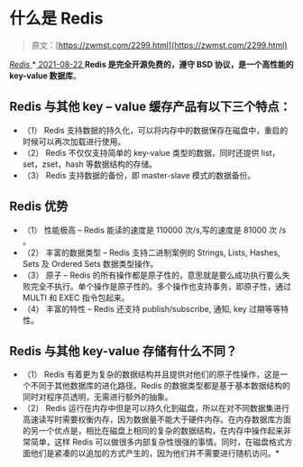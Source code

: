 <!--yml
category: 未分类
date: 0001-01-01 00:00:00
--->

# 什么是 Redis

> 原文：[https://zwmst.com/2299.html](https://zwmst.com/2299.html)

   [ *Redis* ](https://zwmst.com/redis)*[ <time datetime="2021-08-22T11:42:09+08:00"> 2021-08-22 </time> ](https://zwmst.com/2299.html)  **Redis 是完全开源免费的，遵守 BSD 协议，是一个高性能的 key-value 数据库**。

## Redis 与其他 key – value 缓存产品有以下三个特点：

*   （1） Redis 支持数据的持久化，可以将内存中的数据保存在磁盘中，重启的时候可以再次加载进行使用。
*   （2） Redis 不仅仅支持简单的 key-value 类型的数据，同时还提供 list， set，zset，hash 等数据结构的存储。
*   （3） Redis 支持数据的备份，即 master-slave 模式的数据备份。

## Redis 优势

*   （1） 性能极高 – Redis 能读的速度是 110000 次/s,写的速度是 81000 次 /s 。
*   （2） 丰富的数据类型 – Redis 支持二进制案例的 Strings, Lists, Hashes, Sets 及 Ordered Sets 数据类型操作。
*   （3） 原子 – Redis 的所有操作都是原子性的，意思就是要么成功执行要么失败完全不执行。单个操作是原子性的。多个操作也支持事务，即原子性，通过MULTI 和 EXEC 指令包起来。
*   （4） 丰富的特性 – Redis 还支持 publish/subscribe, 通知, key 过期等等特性。

## Redis 与其他 key-value 存储有什么不同？

*   （1） Redis 有着更为复杂的数据结构并且提供对他们的原子性操作，这是一个不同于其他数据库的进化路径。Redis 的数据类型都是基于基本数据结构的同时对程序员透明，无需进行额外的抽象。
*   （2） Redis 运行在内存中但是可以持久化到磁盘，所以在对不同数据集进行高速读写时需要权衡内存，因为数据量不能大于硬件内存。在内存数据库方面的另一个优点是，相比在磁盘上相同的复杂的数据结构，在内存中操作起来非常简单，这样 Redis 可以做很多内部复杂性很强的事情。同时，在磁盘格式方面他们是紧凑的以追加的方式产生的，因为他们并不需要进行随机访问。*